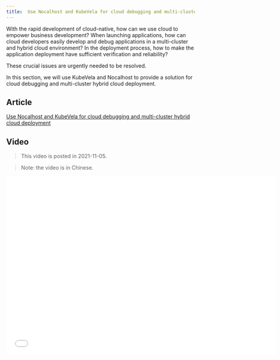 ```yaml
---
title:  Use Nocalhost and KubeVela for cloud debugging and multi-cluster hybrid cloud deployment
---
```


With the rapid development of cloud-native, how can we use cloud to empower business development? When launching applications, how can cloud developers easily develop and debug applications in a multi-cluster and hybrid cloud environment? In the deployment process, how to make the application deployment have sufficient verification and reliability?

These crucial issues are urgently needed to be resolved.

In this section, we will use KubeVela and Nocalhost to provide a solution for cloud debugging and multi-cluster hybrid cloud deployment.

## Article

[Use Nocalhost and KubeVela for cloud debugging and multi-cluster hybrid cloud deployment](https://kubevela.io/blog/2022/03/27/kubevela-with-nocalhost)

## Video

> This video is posted in 2021-11-05.

> Note: the video is in Chinese.

<iframe height="480" width="720" src="//player.bilibili.com/player.html?aid=721472897&bvid=BV1mS4y1R7Ez&cid=436552361&page=1&high_quality=1" scrolling="no" border="0" frameborder="no" framespacing="0" allowfullscreen="true"> </iframe>
